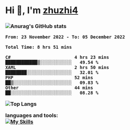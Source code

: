  
<h1 align="left">Hi 👋, I'm <a href="https://github.com/zhuzhi14/">zhuzhi4</a></h1>
<h3 align="left"🎉🎉🎇🎇😀😀A passionate frontend developer 🎉🎉🎇🎇😀😀</h3>


![Anurag's GitHub stats](https://github-readme-stats.vercel.app/api?username=zhuzhi14&show_icons=true&theme=radical)


<!--START_SECTION:waka-->

```text
From: 23 November 2022 - To: 05 December 2022

Total Time: 8 hrs 51 mins

C#                        4 hrs 23 mins   ████████████▒░░░░░░░░░░░░   49.54 %
XAML                      2 hrs 50 mins   ████████░░░░░░░░░░░░░░░░░   32.01 %
PHP                       52 mins         ██▒░░░░░░░░░░░░░░░░░░░░░░   09.83 %
Other                     44 mins         ██░░░░░░░░░░░░░░░░░░░░░░░   08.28 %
```

<!--END_SECTION:waka-->
<!---
zhuzhi14/zhuzhi14 is a ✨ special ✨ repository because its `README.md` (this file) appears on your GitHub profile.
You can click the Preview link to take a look at your changes.
--->
![Top Langs](https://github-readme-stats.vercel.app/api/top-langs/?username=zhuzhi14&show_icons=true&theme=tokyonight&hide=css,html,php,javascript)


**languages and tools:**  
[![My Skills](https://skillicons.dev/icons?i=cs,dotnet,php,github,visualstudio,vscode,js,ts,go,mysql,react,vue,html,css,dart,wasm)](https://skillicons.dev)





